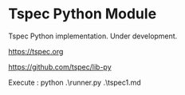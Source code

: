 # Tspec Python Module

Tspec Python implementation. Under development.

https://tspec.org

https://github.com/tspec/lib-py

Execute : python .\runner.py .\tspec1.md

